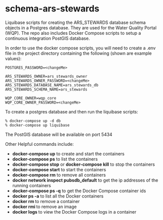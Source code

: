 # schema\-ars\-stewards

Liquibase scripts for creating the ARS\_STEWARDS database schema objects in a Postgres database. 
They are used for the Water Quality Portal (WQP). The repo also includes Docker Compose scripts to setup a continuous
integration PostGIS database.

In order to use the docker compose scripts, you will need to create a .env file in the project directory containing
the following (shown are example values):
```
POSTGRES_PASSWORD=<changeMe>

ARS_STEWARDS_OWNER=ars_stewards_owner
ARS_STEWARDS_OWNER_PASSWORD=<changeMe>
ARS_STEWARDS_DATABASE_NAME=ars_stewards_db
ARS_STEWARDS_SCHEMA_NAME=ars_stewards

WQP_CORE_OWNER=wqp_core
WQP_CORE_OWNER_PASSWORD=<changeMe>

```

To create a postgres database and then run the liquibase scripts:
```
% docker-compose up -d db
% docker-compose up liquibase
```

The PostGIS database will be available on port 5434

Other Helpful commands include:
* __docker-compose up__ to create and start the containers
* __docker-compose ps__ to list the containers
* __docker-compose stop__ or __docker-compose kill__ to stop the containers
* __docker-compose start__ to start the containers
* __docker-compose rm__ to remove all containers
* __docker network inspect pubsdb_default__ to get the ip addresses of the running containers
* __docker-compose ps -q__ to get the Docker Compose container ids
* __docker ps -a__ to list all the Docker containers
* __docker rm <containerId>__ to remove a container
* __docker rmi <imageId>__ to remove an image
* __docker logs <containerID>__ to view the Docker Compose logs in a container


